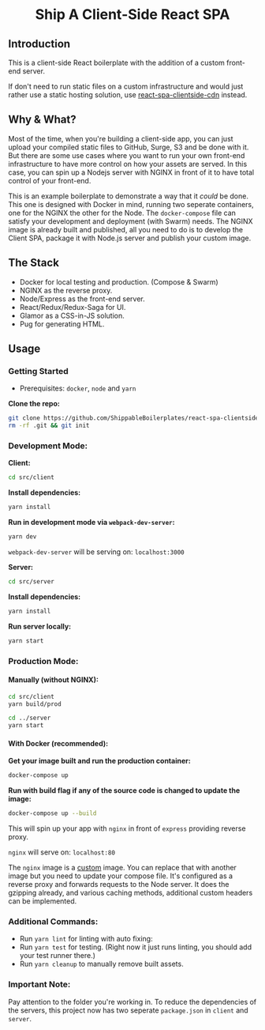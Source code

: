 <h1 align='center'>Ship A Client-Side React SPA</h1>

## Introduction

This is a client-side React boilerplate with the addition of a custom front-end server.

If don't need to run static files on a custom infrastructure and would just rather use a static hosting solution, use [react-spa-clientside-cdn](https://github.com/ShippableBoilerplates/react-spa-clientside-cdn) instead.

## Why & What?

Most of the time, when you're building a client-side app, you can just upload your compiled static files to GitHub, Surge, S3 and be done with it. But there are some use cases where you want to run your own front-end infrastructure to have more control on how your assets are served. In this case, you can spin up a Nodejs server with NGINX in front of it to have total control of your front-end.

This is an example boilerplate to demonstrate a way that it *could* be done. This one is designed with Docker in mind, running two seperate containers, one for the NGINX the other for the Node. The `docker-compose` file can satisfy your development and deployment (with Swarm) needs. The NGINX image is already built and published, all you need to do is to develop the Client SPA, package it with Node.js server and publish your custom image.

## The Stack

- Docker for local testing and production. (Compose & Swarm)
- NGINX as the reverse proxy.
- Node/Express as the front-end server.
- React/Redux/Redux-Saga for UI.
- Glamor as a CSS-in-JS solution.
- Pug for generating HTML.

## Usage

### Getting Started

- Prerequisites: `docker`, `node` and `yarn`

**Clone the repo:**

```bash
git clone https://github.com/ShippableBoilerplates/react-spa-clientside
rm -rf .git && git init
```

### Development Mode:

**Client:**

```bash
cd src/client
```
**Install dependencies:**

```bash
yarn install
```

**Run in development mode via `webpack-dev-server`:**

```bash
yarn dev
```

`webpack-dev-server` will be serving on: `localhost:3000`

**Server:**

```bash
cd src/server
```
**Install dependencies:**

```bash
yarn install
```

**Run server locally:**

```bash
yarn start
```


### Production Mode:

#### Manually (without NGINX):

```bash
cd src/client
yarn build/prod

cd ../server
yarn start
```

#### With Docker (recommended):

**Get your image built and run the production container:**

```bash
docker-compose up
```

**Run with build flag if any of the source code is changed to update the image:**

```bash
docker-compose up --build 
```

This will spin up your app with `nginx` in front of `express` providing reverse proxy.

`nginx` will serve on: `localhost:80`

The `nginx` image is a [custom](https://github.com/ShippableBoilerplates/nginx-reverse-proxy) image. You can replace that with another image but you need to update your compose file. It's configured as a reverse proxy and forwards requests to the Node server. It does the gzipping already, and various caching methods, additional custom headers can be implemented.

### Additional Commands:

- Run `yarn lint` for linting with auto fixing:
- Run `yarn test` for testing. (Right now it just runs linting, you should add your test runner there.)
- Run `yarn cleanup` to manually remove built assets.

### Important Note:

Pay attention to the folder you're working in. To reduce the dependencies of the servers, this project now has two seperate `package.json` in `client` and `server`.
